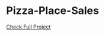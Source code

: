 # Pizza-Place-Sales
[Check Full Project](https://drive.google.com/drive/folders/1ysRthmH0DoVkol8VddeOj57_B0fIJR4b?usp=sharing)
